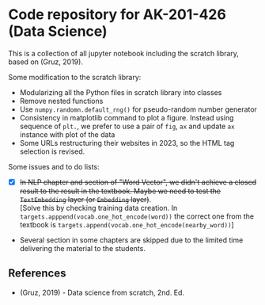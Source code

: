 # Code repository for AK-201-426 (Data Science)

This is a collection of all jupyter notebook including the scratch library,
based on (Gruz, 2019).

Some modification to the scratch library:
- Modularizing all the Python files in scratch library into classes
- Remove nested functions
- Use `numpy.randomn.default_rng()` for pseudo-random number generator
- Consistency in matplotlib command to plot a figure. Instead using
  sequence of `plt.`, we prefer to use a pair of `fig`, `ax` and
  update `ax` instance with plot of the data
- Some URLs restructuring their websites in 2023, so the HTML tag selection
  is revised.

Some issues and to do lists:
- [x] ~~In NLP chapter and section of "Word Vector", we didn't achieve a closed
  result to the result in the textbook. Maybe we need to test 
  the `TextEmbedding` layer (or `Embedding` layer)~~.    
  [Solve this by checking training data creation. In 
  `targets.apppend(vocab.one_hot_encode(word))` the correct one
  from the textbook is `targets.append(vocab.one_hot_encode(nearby_word))`]  

- Several section in some chapters are skipped due to the limited time
  delivering the material to the students. 

## References
- (Gruz, 2019) - Data science from scratch, 2nd. Ed.